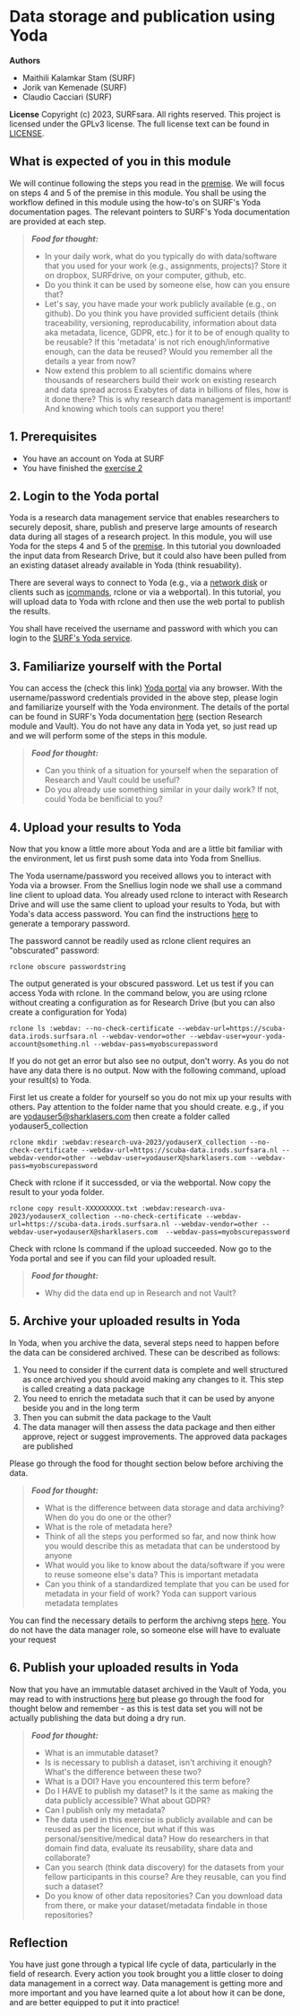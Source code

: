 # Data storage and publication using Yoda

**Authors**
- Maithili Kalamkar Stam (SURF)
- Jorik van Kemenade (SURF)
- Claudio Cacciari (SURF)

**License**
Copyright (c) 2023, SURFsara. All rights reserved.
This project is licensed under the GPLv3 license.
The full license text can be found in [LICENSE](LICENSE).

## What is expected of you in this module
We will continue following the steps you read in the [premise](https://github.com/maithili-k/uva-rdm-jan-2024/blob/main/2-data-creation-and-analysis/snellius-researchdrive-exercise.md#premise). We will focus on steps 4 and 5 of the premise in this module. You shall be using the workflow defined in this module using the how-to's on SURF's Yoda documentation pages. The relevant pointers to SURF's Yoda documentation are provided at each step.

> **_Food for thought:_**
>
> * In your daily work, what do you typically do with data/software that you used for your work (e.g., assignments, projects)? Store it on dropbox, SURFdrive, on your computer, github, etc.
> * Do you think it can be used by someone else, how can you ensure that?
> * Let's say, you have made your work publicly available (e.g., on github). Do you think you have provided sufficient details (think traceability, versioning, reproducability, information about data aka metadata, licence, GDPR, etc.) for it to be of enough quality to be reusable? If this 'metadata' is not rich enough/informative enough, can the data be reused? Would you remember all the details a year from now?
> * Now extend this problem to all scientific domains where thousands of researchers build their work on existing research and data spread across Exabytes of data in billions of files, how is it done there? This is why research data management is important! And knowing which tools can support you there!

## 1. Prerequisites

- You have an account on Yoda at SURF
- You have finished the [exercise 2](https://github.com/maithili-k/uva-rdm-jan-2024/blob/main/2-data-creation-and-analysis/snellius-researchdrive-exercise.md)

## 2. Login to the Yoda portal

Yoda is a research data management service that enables researchers to securely deposit, share, publish and preserve large amounts of research data during all stages of a research project. In this module, you will use Yoda for the steps 4 and 5 of the [premise](https://github.com/maithili-k/uva-rdm-jan-2024/blob/main/2-data-creation-and-analysis/snellius-researchdrive-exercise.md#premise). In this tutorial you downloaded the input data from Research Drive, but it could also have been pulled from an existing dataset already available in Yoda (think resuability).

There are several ways to connect to Yoda (e.g., via a [network disk](https://servicedesk.surf.nl/wiki/display/WIKI/Connecting+to+Yoda+via+network+drive) or clients such as [icommands](https://servicedesk.surf.nl/wiki/pages/viewpage.action?pageId=19824798), rclone or via a webportal). In this tutorial, you will upload data to Yoda with rclone and then use the web portal to publish the results.

You shall have received the username and password with which you can login to the [SURF's Yoda service](https://scuba-yoda.irods.surfsara.nl/). 

## 3. Familiarize yourself with the Portal
You can access the (check this link) [Yoda portal](https://scuba-yoda.irods.surfsara.nl/) via any browser. With the username/password credentials provided in the above step, please login and familiarize yourself with the Yoda environment. The details of the portal can be found in SURF's Yoda documentation [here](https://servicedesk.surf.nl/wiki/display/WIKI/Getting+started+with+the+Yoda+portal) (section Research module and Vault). You do not have any data in Yoda yet, so just read up and we will perform some of the steps in this module. 

> **_Food for thought:_**
>
> * Can you think of a situation for yourself when the separation of Research and Vault could be useful? 
> * Do you already use something similar in your daily work? If not, could Yoda be benificial to you?

## 4. Upload your results to Yoda
Now that you know a little more about Yoda and are a little bit familiar with the environment, let us first push some data into Yoda from Snellius. 

The Yoda username/password you received allows you to interact with Yoda via a browser. From the Snellius login node we shall use a command line client to upload data. You already used rclone to interact with Research Drive and will use the same client to upload your results to Yoda, but with Yoda's data access password. You can find the instructions [here](https://servicedesk.surf.nl/wiki/display/WIKI/How+to+get+a+Data+Access+Password) to generate a temporary password. 

The password cannot be readily used as rclone client requires an "obscurated" password:

```
rclone obscure passwordstring
```
The output generated is your obscured password. Let us test if you can access Yoda with rclone. In the command below, you are using rclone without creating a configuration as for Research Drive (but you can also create a configuration for Yoda)

```
rclone ls :webdav: --no-check-certificate --webdav-url=https://scuba-data.irods.surfsara.nl --webdav-vendor=other --webdav-user=your-yoda-account@something.nl --webdav-pass=myobscurepassword
```
If you do not get an error but also see no output, don't worry. As you do not have any data there is no output. Now with the following command, upload your result(s) to Yoda. 

First let us create a folder for yourself so you do not mix up your results with others. Pay attention to the folder name that you should create. e.g., if you are yodauser5@sharklasers.com then create a folder called yodauser5_collection

```
rclone mkdir :webdav:research-uva-2023/yodauserX_collection --no-check-certificate --webdav-url=https://scuba-data.irods.surfsara.nl --webdav-vendor=other --webdav-user=yodauserX@sharklasers.com --webdav-pass=myobscurepassword
```
Check with rclone if it successded, or via the webportal. Now copy the result to your yoda folder.

```
rclone copy result-XXXXXXXXX.txt :webdav:research-uva-2023/yodauserX_collection --no-check-certificate --webdav-url=https://scuba-data.irods.surfsara.nl --webdav-vendor=other --webdav-user=yodauserX@sharklasers.com  --webdav-pass=myobscurepassword
```
Check with rclone ls command if the upload succeeded. Now go to the Yoda portal and see if you can fild your uploaded result.

> **_Food for thought:_**
>
> * Why did the data end up in Research and not Vault? 

## 5. Archive your uploaded results in Yoda

In Yoda, when you archive the data, several steps need to happen before the data can be considered archived. These can be described as follows:
1. You need to consider if the current data is complete and well structured as once archived you should avoid making any changes to it. This step is called creating a data package
2. You need to enrich the metadata such that it can be used by anyone beside you and in the long term
3. Then you can submit the data package to the Vault
4. The data manager will then assess the data package and then either approve, reject or suggest improvements. The approved data packages are published

Please go through the food for thought section below before archiving the data.

> **_Food for thought:_**
>
> * What is the difference between data storage and data archiving? When do you do one or the other?
> * What is the role of metadata here? 
> * Think of all the steps you performed so far, and now think how you would describe this as metadata that can be understood by anyone
> * What would you like to know about the data/software if you were to reuse someone else's data? This is important metadata
> * Can you think of a standardized template that you can be used for metadata in your field of work? Yoda can support various metadata templates

You can find the necessary details to perform the archivng steps [here](https://servicedesk.surf.nl/wiki/display/WIKI/How+to+archive+data+packages). You do not have the data manager role, so someone else will have to evaluate your request

## 6. Publish your uploaded results in Yoda

Now that you have an immutable dataset archived in the Vault of Yoda, you may read to with instructions [here](https://servicedesk.surf.nl/wiki/display/WIKI/How+to+publish+data+packages) but please go through the food for thought below and remember - as this is test data set you will not be actually publishing the data but doing a dry run.

> **_Food for thought:_**
>
> * What is an immutable dataset? 
> * Is is necessary to publish a dataset, isn't archiving it enough? What's the difference between these two? 
> * What is a DOI? Have you encountered this term before?
> * Do I HAVE to publish my dataset? Is it the same as making the data publicly accessible? What about GDPR?
> * Can I publish only my metadata? 
> * The data used in this exercise is publicly available and can be reused as per the licence, but what if this was personal/sensitive/medical data? How do researchers in that domain find data, evaluate its reusability, share data and collaborate? 
> * Can you search (think data discovery) for the datasets from your fellow participants in this course? Are they reusable, can you find such a dataset?
> * Do you know of other data repositories? Can you download data from there, or make your dataset/metadata findable in those repositories?


## Reflection
You have just gone through a typical life cycle of data, particularly in the field of research. Every action you took brought you a little closer to doing data management in a correct way. Data management is getting more and more important and you have learned quite a lot about how it can be done, and are better equipped to put it into practice!
